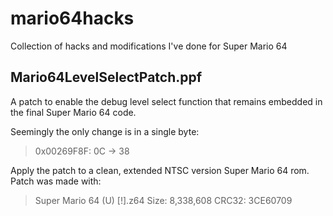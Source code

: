 # mario64hacks
Collection of hacks and modifications I've done for Super Mario 64

## Mario64LevelSelectPatch.ppf

A patch to enable the debug level select function that remains embedded in the final Super Mario 64 code.

Seemingly the only change is in a single byte:
> 0x00269F8F: 0C -> 38

Apply the patch to a clean, extended NTSC version Super Mario 64 rom. Patch was made with:
> Super Mario 64 (U) [!].z64
> Size: 8,338,608
> CRC32: 3CE60709
